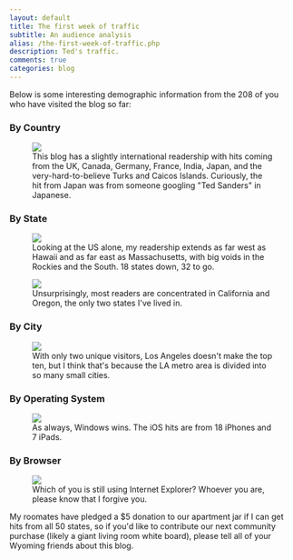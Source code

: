 ```yaml
---
layout: default
title: The first week of traffic
subtitle: An audience analysis
alias: /the-first-week-of-traffic.php
description: Ted's traffic.
comments: true
categories: blog
---
```


<p>Below is some interesting demographic information from the 208 of you who have visited the blog so far:</p>


<h3>By Country</h3>
<figure>
<img src="{{site.url}}/img/traffic-by-country.png" />
<figcaption>
This blog has a slightly international readership with hits coming from the UK, Canada, Germany, France, India, Japan, and the very-hard-to-believe Turks and Caicos Islands. Curiously, the hit from Japan was from someone googling "Ted Sanders" in Japanese.
</figcaption>
</figure>


<h3>By State</h3>
<figure>
<img src="{{site.url}}/img/traffic-map-of-the-usa.png" />
<figcaption>
Looking at the US alone, my readership extends as far west as Hawaii and as far east as Massachusetts, with big voids in the Rockies and the South. 18 states down, 32 to go.
</figcaption>
</figure>


<figure>
<img src="{{site.url}}/img/traffic-by-state.png" />
<figcaption>
Unsurprisingly, most readers are concentrated in California and Oregon, the only two states I've lived in.
</figcaption>
</figure>


<h3>By City</h3>
<figure>
<img src="{{site.url}}/img/traffic-by-city.png" />
<figcaption>
With only two unique visitors, Los Angeles doesn't make the top ten, but I think that's because the LA metro area is divided into so many small cities.
</figcaption>
</figure>


<h3>By Operating System</h3>
<figure>
<img src="{{site.url}}/img/traffic-by-OS.png" />
<figcaption>
As always, Windows wins. The iOS hits are from 18 iPhones and 7 iPads.
</figcaption>
</figure>


<h3>By Browser</h3>
<figure>
<img src="{{site.url}}/img/traffic-by-browser.png" />
<figcaption>
Which of you is still using Internet Explorer? Whoever you are, please know that I forgive you.
</figcaption>
</figure>



<p>My roomates have pledged a $5 donation to our apartment jar if I can get hits from all 50 states, so if you'd like to contribute our next community purchase (likely a giant living room white board), please tell all of your Wyoming friends about this blog.</p>
